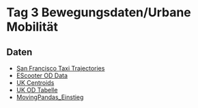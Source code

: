 # Tag 3 Bewegungsdaten/Urbane Mobilität

## Daten

* <a href="https://raw.githubusercontent.com/heikalab/urbandatascience/main/Tag3/data/new_abboip.csv">San Francisco Taxi Trajectories</a>
* <a href="https://raw.githubusercontent.com/heikalab/urbandatascience/main/Tag3/data/escooter_od.csv">EScooter OD Data</a>
* <a href="https://raw.githubusercontent.com/heikalab/urbandatascience/main/Tag3/data/msoa_popweightedcentroids.csv">UK Centroids</a>
* <a href="https://raw.githubusercontent.com/heikalab/urbandatascience/main/Tag3/data/wu03ew_v1.csv">UK OD Tabelle</a>
* <a href="https://raw.githubusercontent.com/heikalab/urbandatascience/main/Tag3/data/MovingPandas Tutorial.ipynb">MovingPandas_Einstieg</a>
